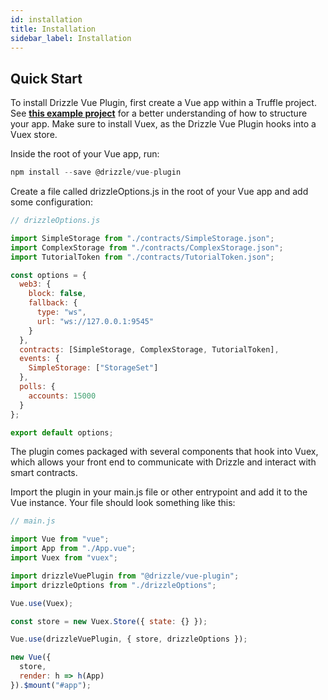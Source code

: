 ```yaml
---
id: installation
title: Installation
sidebar_label: Installation
---
```


## Quick Start

To install Drizzle Vue Plugin, first create a Vue app within a Truffle project. See **[this example project](https://github.com/trufflesuite/drizzle-vue-plugin)** for a better understanding of how to structure your app. Make sure to install Vuex, as the Drizzle Vue Plugin hooks into a Vuex store.

Inside the root of your Vue app, run:

```js
npm install --save @drizzle/vue-plugin
```

Create a file called drizzleOptions.js in the root of your Vue app and add some configuration:

```js
// drizzleOptions.js

import SimpleStorage from "./contracts/SimpleStorage.json";
import ComplexStorage from "./contracts/ComplexStorage.json";
import TutorialToken from "./contracts/TutorialToken.json";

const options = {
  web3: {
    block: false,
    fallback: {
      type: "ws",
      url: "ws://127.0.0.1:9545"
    }
  },
  contracts: [SimpleStorage, ComplexStorage, TutorialToken],
  events: {
    SimpleStorage: ["StorageSet"]
  },
  polls: {
    accounts: 15000
  }
};

export default options;
```

The plugin comes packaged with several components that hook into Vuex, which allows your front end to communicate with Drizzle and interact with smart contracts.

Import the plugin in your main.js file or other entrypoint and add it to the Vue instance. Your file should look something like this:

```js
// main.js

import Vue from "vue";
import App from "./App.vue";
import Vuex from "vuex";

import drizzleVuePlugin from "@drizzle/vue-plugin";
import drizzleOptions from "./drizzleOptions";

Vue.use(Vuex);

const store = new Vuex.Store({ state: {} });

Vue.use(drizzleVuePlugin, { store, drizzleOptions });

new Vue({
  store,
  render: h => h(App)
}).$mount("#app");
```
